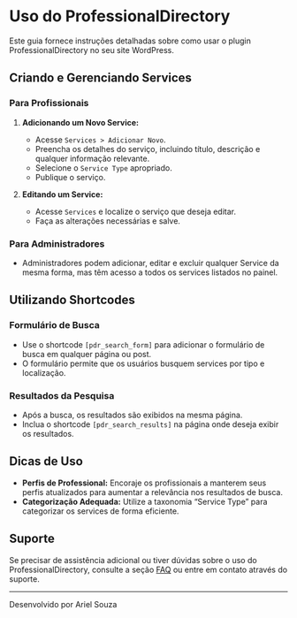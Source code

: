 # Uso do ProfessionalDirectory

Este guia fornece instruções detalhadas sobre como usar o plugin ProfessionalDirectory no seu site WordPress.

## Criando e Gerenciando Services

### Para Profissionais

1. **Adicionando um Novo Service:**
   - Acesse `Services > Adicionar Novo`.
   - Preencha os detalhes do serviço, incluindo título, descrição e qualquer informação relevante.
   - Selecione o `Service Type` apropriado.
   - Publique o serviço.

2. **Editando um Service:**
   - Acesse `Services` e localize o serviço que deseja editar.
   - Faça as alterações necessárias e salve.

### Para Administradores

- Administradores podem adicionar, editar e excluir qualquer Service da mesma forma, mas têm acesso a todos os services listados no painel.

## Utilizando Shortcodes

### Formulário de Busca

- Use o shortcode `[pdr_search_form]` para adicionar o formulário de busca em qualquer página ou post.
- O formulário permite que os usuários busquem services por tipo e localização.

### Resultados da Pesquisa

- Após a busca, os resultados são exibidos na mesma página.
- Inclua o shortcode `[pdr_search_results]` na página onde deseja exibir os resultados.

## Dicas de Uso

- **Perfis de Professional:** Encoraje os profissionais a manterem seus perfis atualizados para aumentar a relevância nos resultados de busca.
- **Categorização Adequada:** Utilize a taxonomia “Service Type” para categorizar os services de forma eficiente.

## Suporte

Se precisar de assistência adicional ou tiver dúvidas sobre o uso do ProfessionalDirectory, consulte a seção [FAQ](faq.md) ou entre em contato através do suporte.

---

Desenvolvido por Ariel Souza